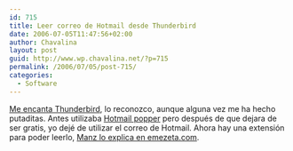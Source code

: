 ```yaml
---
id: 715
title: Leer correo de Hotmail desde Thunderbird
date: 2006-07-05T11:47:56+02:00
author: Chavalina
layout: post
guid: http://www.wp.chavalina.net/?p=715
permalink: /2006/07/05/post-715/
categories:
  - Software
---
```

<a href="http://chavalina.net/archivos.php?patron=thunderbird" target="_blank">Me encanta Thunderbird</a>, lo reconozco, aunque alguna vez me ha hecho putaditas. Antes utilizaba <a href="http://www.boolean.ca/hotpop/" target="_blank">Hotmail popper</a> pero después de que dejara de ser gratis, yo dejé de utilizar el correo de Hotmail. Ahora hay una extensi&oacute;n para poder leerlo, <a href="http://www.emezeta.com/articulos/hotmail-desde-mozilla-thunderbird" target="_blank">Manz lo explica en emezeta.com</a>.